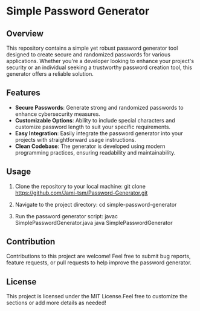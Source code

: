 # Simple Password Generator

## Overview

This repository contains a simple yet robust password generator tool designed to create secure and randomized passwords for various applications. Whether you're a developer looking to enhance your project's security or an individual seeking a trustworthy password creation tool, this generator offers a reliable solution.

## Features

- **Secure Passwords**: Generate strong and randomized passwords to enhance cybersecurity measures.
- **Customizable Options**: Ability to include special characters and customize password length to suit your specific requirements.
- **Easy Integration**: Easily integrate the password generator into your projects with straightforward usage instructions.
- **Clean Codebase**: The generator is developed using modern programming practices, ensuring readability and maintainability.

## Usage

1. Clone the repository to your local machine:
  git clone https://github.com/Jami-tsm/Password-Generator.git

2. Navigate to the project directory:
   cd simple-password-generator
   
4. Run the password generator script:
  javac SimplePasswordGenerator.java
  java SimplePasswordGenerator


## Contribution
Contributions to this project are welcome! Feel free to submit bug reports, feature requests, or pull requests to help improve the password generator.

## License
This project is licensed under the MIT License.Feel free to customize the sections or add more details as needed!

